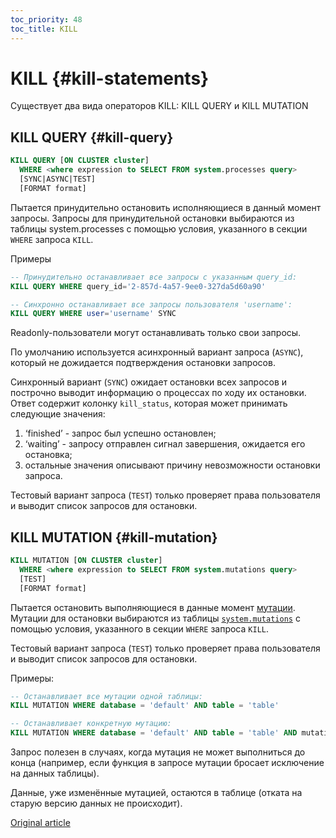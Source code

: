 ```yaml
---
toc_priority: 48
toc_title: KILL
---
```


# KILL {#kill-statements}

Существует два вида операторов KILL: KILL QUERY и KILL MUTATION

## KILL QUERY {#kill-query}

``` sql
KILL QUERY [ON CLUSTER cluster]
  WHERE <where expression to SELECT FROM system.processes query>
  [SYNC|ASYNC|TEST]
  [FORMAT format]
```

Пытается принудительно остановить исполняющиеся в данный момент запросы.
Запросы для принудительной остановки выбираются из таблицы system.processes с помощью условия, указанного в секции `WHERE` запроса `KILL`.

Примеры

``` sql
-- Принудительно останавливает все запросы с указанным query_id:
KILL QUERY WHERE query_id='2-857d-4a57-9ee0-327da5d60a90'

-- Синхронно останавливает все запросы пользователя 'username':
KILL QUERY WHERE user='username' SYNC
```

Readonly-пользователи могут останавливать только свои запросы.

По умолчанию используется асинхронный вариант запроса (`ASYNC`), который не дожидается подтверждения остановки запросов.

Синхронный вариант (`SYNC`) ожидает остановки всех запросов и построчно выводит информацию о процессах по ходу их остановки.
Ответ содержит колонку `kill_status`, которая может принимать следующие значения:

1.  ‘finished’ - запрос был успешно остановлен;
2.  ‘waiting’ - запросу отправлен сигнал завершения, ожидается его остановка;
3.  остальные значения описывают причину невозможности остановки запроса.

Тестовый вариант запроса (`TEST`) только проверяет права пользователя и выводит список запросов для остановки.

## KILL MUTATION {#kill-mutation}

``` sql
KILL MUTATION [ON CLUSTER cluster]
  WHERE <where expression to SELECT FROM system.mutations query>
  [TEST]
  [FORMAT format]
```

Пытается остановить выполняющиеся в данные момент [мутации](alter.md#mutations). Мутации для остановки выбираются из таблицы [`system.mutations`](../../operations/system-tables.md#system_tables-mutations) с помощью условия, указанного в секции `WHERE` запроса `KILL`.

Тестовый вариант запроса (`TEST`) только проверяет права пользователя и выводит список запросов для остановки.

Примеры:

``` sql
-- Останавливает все мутации одной таблицы:
KILL MUTATION WHERE database = 'default' AND table = 'table'

-- Останавливает конкретную мутацию:
KILL MUTATION WHERE database = 'default' AND table = 'table' AND mutation_id = 'mutation_3.txt'
```

Запрос полезен в случаях, когда мутация не может выполниться до конца (например, если функция в запросе мутации бросает исключение на данных таблицы).

Данные, уже изменённые мутацией, остаются в таблице (отката на старую версию данных не происходит).


[Original article](https://clickhouse.tech/docs/ru/sql-reference/statements/kill/) <!--hide-->